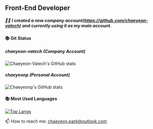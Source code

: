## Front-End Developer


##### 👩‍💻 I created a new company account(https://github.com/chaeyeon-vatech) and currently using it as my main account.


#### 📚 Git Status

##### chaeyeon-vatech (Company Account)

![Chaeyeon-Vatech's GitHub stats](https://github-readme-stats.vercel.app/api?username=chaeyeon-vatech&show_icons=true&theme=radical)

##### chaeyeonp (Personal Account)

![Chaeyeonp's GitHub stats](https://github-readme-stats.vercel.app/api?username=chaeyeonp&show_icons=true&theme=radical)


#### 📚 Most Used Languages

[![Top Langs](https://github-readme-stats.vercel.app/api/top-langs/?username=chaeyeon-vatech&layout=compact)](https://github.com/chaeyeon-vatech/github-readme-stats)


📫 How to reach me: chaeyeon.park@outlook.com
